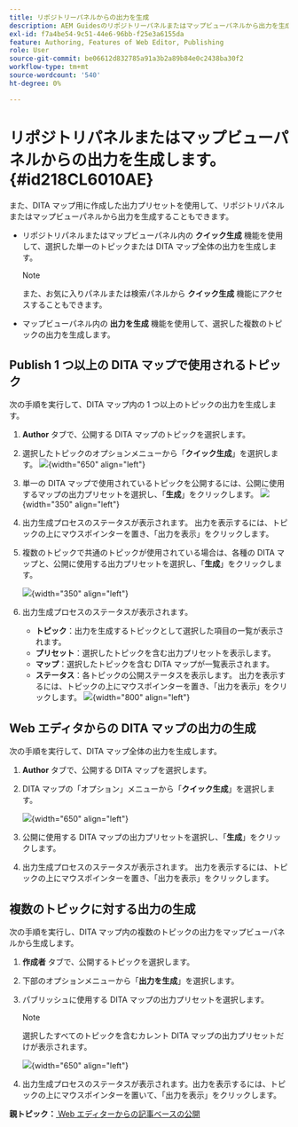 ```yaml
---
title: リポジトリーパネルからの出力を生成
description: AEM Guidesのリポジトリーパネルまたはマップビューパネルから出力を生成します。 1 つまたは複数の DITA マップで使用されるトピックをパブリッシュする方法、または複数のトピックの出力を生成する方法について説明します。
exl-id: f7a4be54-9c51-44e6-96bb-f25e3a6155da
feature: Authoring, Features of Web Editor, Publishing
role: User
source-git-commit: be06612d832785a91a3b2a89b84e0c2438ba30f2
workflow-type: tm+mt
source-wordcount: '540'
ht-degree: 0%

---
```


# リポジトリパネルまたはマップビューパネルからの出力を生成します。 {#id218CL6010AE}

また、DITA マップ用に作成した出力プリセットを使用して、リポジトリパネルまたはマップビューパネルから出力を生成することもできます。

- リポジトリパネルまたはマップビューパネル内の **クイック生成** 機能を使用して、選択した単一のトピックまたは DITA マップ全体の出力を生成します。

  >[!NOTE]
  >
  > また、お気に入りパネルまたは検索パネルから **クイック生成** 機能にアクセスすることもできます。

- マップビューパネル内の **出力を生成** 機能を使用して、選択した複数のトピックの出力を生成します。

## Publish 1 つ以上の DITA マップで使用されるトピック

次の手順を実行して、DITA マップ内の 1 つ以上のトピックの出力を生成します。

1. **Author** タブで、公開する DITA マップのトピックを選択します。

1. 選択したトピックのオプションメニューから「**クイック生成**」を選択します。
   ![](images/select-topic-options-menu_cs.png){width="650" align="left"}

1. 単一の DITA マップで使用されているトピックを公開するには、公開に使用するマップの出力プリセットを選択し、「**生成**」をクリックします。
   ![](images/select-preset_cs.png){width="350" align="left"}

1. 出力生成プロセスのステータスが表示されます。 出力を表示するには、トピックの上にマウスポインターを置き、「出力を表示」をクリックします。

1. 複数のトピックで共通のトピックが使用されている場合は、各種の DITA マップと、公開に使用する出力プリセットを選択し、「**生成**」をクリックします。

   ![](images/select-preset-multiple-maps_cs.png){width="350" align="left"}

1. 出力生成プロセスのステータスが表示されます。

   - **トピック**：出力を生成するトピックとして選択した項目の一覧が表示されます。
   - **プリセット**：選択したトピックを含む出力プリセットを表示します。
   - **マップ**：選択したトピックを含む DITA マップが一覧表示されます。
   - **ステータス**：各トピックの公開ステータスを表示します。
出力を表示するには、トピックの上にマウスポインターを置き、「出力を表示」をクリックします。
     ![](images/output-multiple-maps_cs.png){width="800" align="left"}


## Web エディタからの DITA マップの出力の生成

次の手順を実行して、DITA マップ全体の出力を生成します。

1. **Author** タブで、公開する DITA マップを選択します。

1. DITA マップの「オプション」メニューから「**クイック生成**」を選択します。

   ![](images/select-map-options-menu_cs.png){width="650" align="left"}

1. 公開に使用する DITA マップの出力プリセットを選択し、「**生成**」をクリックします。

1. 出力生成プロセスのステータスが表示されます。 出力を表示するには、トピックの上にマウスポインターを置き、「出力を表示」をクリックします。


## 複数のトピックに対する出力の生成

次の手順を実行し、DITA マップ内の複数のトピックの出力をマップビューパネルから生成します。

1. **作成者** タブで、公開するトピックを選択します。

1. 下部のオプションメニューから「**出力を生成**」を選択します。

1. パブリッシュに使用する DITA マップの出力プリセットを選択します。

   >[!NOTE]
   >
   > 選択したすべてのトピックを含むカレント DITA マップの出力プリセットだけが表示されます。

   ![](images/generate-output-multiple-topics_cs.png){width="650" align="left"}

1. 出力生成プロセスのステータスが表示されます。出力を表示するには、トピックの上にマウスポインターを置いて、「出力を表示」をクリックします。


**親トピック：**[ Web エディターからの記事ベースの公開 ](web-editor-article-publishing.md)

